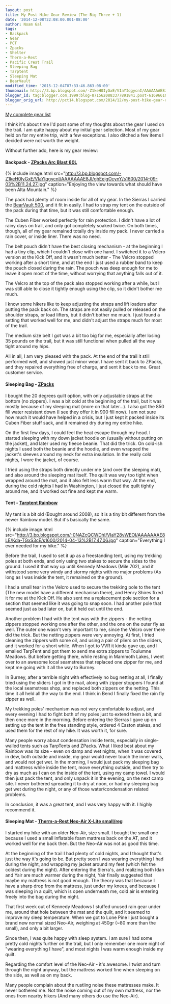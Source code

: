 ```yaml
---
layout: post
title: My Post Hike Gear Review (The Big Three + 1)
date: '2014-12-08T22:08:00.001-08:00'
author: Noam Gal
tags:
- Backpack
- Gear
- PCT
- Zpacks
- Shelter
- Therm-a-Rest
- Pacific Crest Trail
- Sleeping Bag
- Tarptent
- Sleeping Mat
- BearVault
modified_time: '2015-12-04T07:33:46.863-08:00'
thumbnail: http://3.bp.blogspot.com/-Z1keH0IyGxE/VIaYIqgycnI/AAAAAAAE8JI/ghEejgOcynY/s72-c/2014-09-03%2B11.24.27.jpg
blogger_id: tag:blogger.com,1999:blog-8715620883377891841.post-6169661002266872370
blogger_orig_url: http://pct14.blogspot.com/2014/12/my-post-hike-gear-review-big-three-1.html
---
```

[My complete gear list]

I think it's about time I'd post some of my thoughts about the gear I used on the trail. I am quite happy about my initial gear selection. Most of my gear held on for my entire trip, with a few exceptions. I also ditched a few items I decided were not worth the weight.

Without further ado, here is my gear review:

#### Backpack - [ZPacks Arc Blast 60L]

{% include image.html src="http://3.bp.blogspot.com/-Z1keH0IyGxE/VIaYIqgycnI/AAAAAAAE8JI/ghEejgOcynY/s1600/2014-09-03%2B11.24.27.jpg" caption="Enjoying the view towards what should have been Alta Mountain." %}

The pack had plenty of room inside for all of my gear. In the Sierras I carried the [BearVault 500], and it fit in easily. I had to strap my tent on the outside of the pack during that time, but it was still comfortable enough.

The Cuben Fiber worked perfectly for rain protection. I didn't have a lot of rainy days on trail, and only got completely soaked twice. On both times, though, all of my gear remained totally dry inside my pack. I never carried a rain cover, or inside liner. There was no need.

The belt pouch didn't have the best closing mechanism - at the beginning I had a tiny clip, which I couldn't close with one hand. I switched it to a Velcro version at the Kick Off, and it wasn't much better - The Velcro stopped working after a short time, and at the end I just used a rubber band to keep the pouch closed during the rain. The pouch was deep enough for me to leave it open most of the time, without worrying that anything falls out of it.

The Velcro at the top of the pack also stopped working after a while, but I was still able to close it tightly enough using the clip, so it didn't bother me much.

I know some hikers like to keep adjusting the straps and lift loaders after putting the pack back on. The straps are not easily pulled or released on the shoulder straps, or load lifters, but it didn't bother me much. I just found a setting that worked well for me, and didn't adjust the straps much for most of the trail.

The medium size belt I got was a bit too big for me, especially after losing 35 pounds on the trail, but it was still functional when pulled all the way tight around my hips.

All in all, I am very pleased with the pack. At the end of the trail it still performed well, and showed just minor wear. I have sent it back to ZPacks, and they repaired everything free of charge, and sent it back to me. Great customer service.

#### Sleeping Bag - [ZPacks]

I bought the 20 degrees quilt option, with only adjustable straps at the bottom (no zippers). I was a bit cold at the beginning of the trail, but it was mostly because of my sleeping mat (more on that later...). I also got the 850 fill water resistant down (I see they offer it in 900 fill now). I am not sure how much it would have helped in a crisis, but I just kept it packed inside its Cuben Fiber stuff sack, and it remained dry during my entire hike.

On the first few days, I could feel the heat escape through my head. I started sleeping with my down jacket hoodie on (usually without putting on the jacket), and later used my fleece beanie. That did the trick. On cold-ish nights I used both the beanie and the hoodie, and even wrapped the jacket's sleeves around my neck for extra insulation. In the really cold nights, I wore the jacket, of course.

I tried using the straps both directly under me (and over the sleeping mat), and also around the sleeping mat itself. The quilt was way too tight when wrapped around the mat, and it also felt less warm that way. At the end, during the cold nights I had in Washington, I just closed the quilt tightly around me, and it worked out fine and kept me warm.

#### Tent - [Tarptent Rainbow]

My tent is a bit old (Bought around 2008), so it is a tiny bit different from the newer Rainbow model. But it's basically the same.

{% include image.html src="http://3.bp.blogspot.com/-0NAZcQCWDhI/VIaY28vWEOI/AAAAAAAE8LE/Kda-TGxS3cE/s1600/2014-04-13%2B17.47.06.jpg" caption="Everything I ever needed for my hike." %}

Before the trail, I used to set it up as a freestanding tent, using my trekking poles at both ends, and only using two stakes to secure the sides to the ground. I used it that way up until Kennedy Meadows (Mile 702), and it withstood some very windy and stormy nights with no major problems (As long as I was inside the tent, it remained on the ground).

I had a small tear in the Velcro used to secure the trekking pole to the tent (The new model have a different mechanism there), and Henry Shires fixed it for me at the Kick Off. He also sent me a replacement pole section for a section that seemed like it was going to snap soon. I had another pole that seemed just as bad later on, but it held out until the end.

Another problem I had with the tent was with the zippers - the netting zippers stopped working one after the other, and the one on the outer fly as well. The outer one wasn't very important to me, since the Velcro over there did the trick. But the netting zippers were very annoying. At first, I tried cleaning the zippers with some oil, and using a pair of pliers on the sliders, and it worked for a short while. When I got to VVR it kinda gave up, and I emailed TarpTent and got them to send me extra zippers to Toulumne Meadows. But before getting there, while resting in Mammoth Lakes, I went over to an awesome local seamstress that replaced one zipper for me, and kept me going with it all the way to Burney.

In Burney, after a terrible night with effectively no bug netting at all, I finally tried using the sliders I got in the mail, along with zipper stoppers I found at the local seamstress shop, and replaced both zippers on the netting. This time it all held all the way to the end. I think in Bend I finally fixed the rain fly zipper as well.

My trekking poles' mechanism was not very comfortable to adjust, and every evening I had to fight both of my poles just to extend them a bit, and then once more in the morning. Before entering the Sierras I gave up on setting up the tent in the free standing style, ordered 4 Easton stakes, and used them for the rest of my hike. It was worth it, for sure.

Many people worry about condensation inside tents, especially in single-walled tents such as TarpTents and ZPacks. What I liked best about my Rainbow was its size - even on damp and wet nights, when it was covered in dew, both outside and inside, my gear would never touch the inner walls, and would not get wet. In the morning, I would just pack my sleeping bag and mattress while inside the tent, move everything outside, and then try to dry as much as I can on the inside of the tent, using my camp towel. I would then just pack the tent, and only unpack it in the evening, on the next camp site. I never bothered spreading it to dry at noon, or had my sleeping bag get wet during the night, or any of those water/condensation related problems.

In conclusion, it was a great tent, and I was very happy with it. I highly recommend it.

#### Sleeping Mat - [Therm-a-Rest Neo-Air X-Lite small/reg]

I started my hike with an older Neo-Air, size small. I bought the small one because I used a small inflatable foam mattress back on the AT, and it worked well for me back then. But the Neo-Air was not as good this time.

At the beginning of the trail I had plenty of cold nights, and I thought that's just the way it's going to be. But pretty soon I was wearing everything I had during the night, and wrapping my jacket around my feet (which felt the coldest during the night). After entering the Sierra's, and realizing both Idan and Yair are much warmer during the night, Yair finally suggested that maybe my mattress is not good enough. The theory was that because I have a sharp drop from the mattress, just under my knees, and because I was sleeping in a quilt, which is open underneath me, cold air is entering freely into the bag during the night.

That first week out of Kennedy Meadows I stuffed unused rain gear under me, around that hole between the mat and the quilt, and it seemed to improve my sleep temperature. When we got to Lone Pine I just bought a brand new normal sized Neo-Air, weighing at 450gr (~80 more than the small), and only a bit larger.

Since then, I was quite happy with sleep system. I am sure I had some pretty cold nights further on the trail, but I only remember one more night of "wearing everything I have", and most nights I was warm enough inside my quilt.

Regarding the comfort level of the Neo-Air - it's awesome. I twist and turn through the night anyway, but the mattress worked fine when sleeping on the side, as well as on my back.

Many people complain about the rustling noise these mattresses make. It never bothered me. Not the noise coming out of my own mattress, nor the ones from nearby hikers (And many others do use the Neo-Air).

[My complete gear list]: http://pct14.blogspot.co.il/p/blog-page.html
[ZPacks Arc Blast 60L]: http://zpacks.com/backpacks/arc_blast.shtml
[BearVault 500]: http://www.bearvault.com/bearvault_details.php
[ZPacks]: http://zpacks.com/quilts/sleepingbag.shtml
[Tarptent Rainbow]: http://www.tarptent.com/rainbow.html
[Therm-a-Rest Neo-Air X-Lite small/reg]: http://www.cascadedesigns.com/therm-a-rest/mattresses/fast-and-light/neoair-xlite/product
